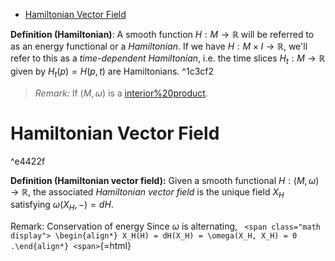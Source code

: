 -   [Hamiltonian Vector Field](#hamiltonian-vector-field)














**Definition (Hamiltonian)**: A smooth function $H: M \to {\mathbb{R}}$ will be referred to as an energy functional or a *Hamiltonian*. If we have $H: M\times I \to {\mathbb{R}}$, we'll refer to this as a *time-dependent Hamiltonian*, i.e. the time slices $H_t: M \to {\mathbb{R}}$ given by $H_t(p) = H(p, t)$ are Hamiltonians. \^1c3cf2

> *Remark:* If $(M, \omega)$ is a [interior%20product](interior%20product).

# Hamiltonian Vector Field

\^e4422f

**Definition (Hamiltonian vector field):** Given a smooth functional $H: (M, \omega) \to {\mathbb{R}}$, the associated *Hamiltonian vector field* is the unique field $X_H$ satisfying $\omega(X_H, {-}) = dH$.

Remark: Conservation of energy Since $\omega$ is alternating, `
<span class="math display">
\begin{align*}
X_H(H) = dH(X_H) = \omega(X_H, X_H) = 0
.\end{align*}
<span>`{=html}
